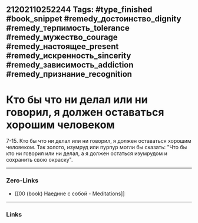 21202110252244
Tags: #type_finished #book_snippet #remedy_достоинство_dignity #remedy_терпимость_tolerance #remedy_мужество_courage #remedy_настоящее_present #remedy_искренность_sincerity #remedy_зависимость_addiction #remedy_признание_recognition
---
#  Кто бы что ни делал или ни говорил, я должен оставаться хорошим человеком

 7-15. Кто бы что ни делал или ни говорил, я должен оставаться хорошим человеком. Так золото, изумруд или пурпур могли бы сказать: "Что бы кто ни говорил или ни делал, а я должен остаться изумрудом и сохранить свою окраску". 

---
### Zero-Links
- [[00 (book) Наедине с собой - Meditations]]
---
### Links
